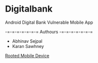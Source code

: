 # Digitalbank
Android Digital Bank Vulnerable Mobile App 

-=-=-=-=-=-=-= Authours -=-=-=-=-=-=-=
* Abhinav Sejpal 
* Karan Sawhney

[Rooted Mobile Device ](http://bugwrangler.in/wp-content/uploads/2015/08/ByPass.png)

